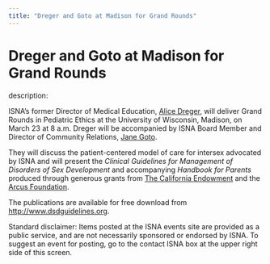 ```yaml
---
title: "Dreger and Goto at Madison for Grand Rounds"
---
```


# Dreger and Goto at Madison for Grand Rounds

  
description:  
  


ISNA&#8217;s former Director of Medical Education, [Alice Dreger][1], will deliver Grand Rounds in Pediatric Ethics at the University of Wisconsin, Madison, on March 23 at 8 a.m. Dreger will be accompanied by ISNA Board Member and Director of Community Relations, [Jane Goto][2].

  
  


They will discuss the patient-centered model of care for intersex advocated by ISNA and will present the _Clinical Guidelines for Management of Disorders of Sex Development_ and accompanying _Handbook for Parents_ produced through generous grants from [The California Endowment][3] and the [Arcus Foundation][4].

  
  


The publications are available for free download from <http://www.dsdguidelines.org>.

  
  
  


Standard disclaimer: Items posted at the ISNA events site are provided as a public service, and are not necessarily sponsored or endorsed by ISNA. To suggest an event for posting, go to the contact ISNA box at the upper right side of this screen.

 [1]: /about/dreger
 [2]: http://www.isna.org/about/goto
 [3]: http://www.calendow.org
 [4]: http://www.arcusfoundation.org
